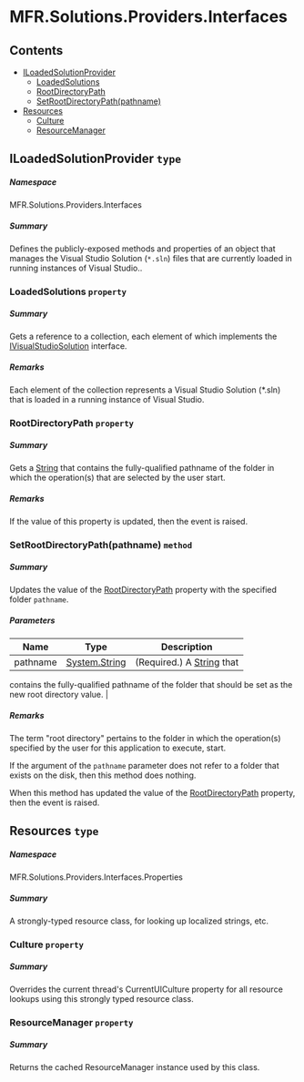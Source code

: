 <a name='assembly'></a>
# MFR.Solutions.Providers.Interfaces

## Contents

- [ILoadedSolutionProvider](#T-MFR-Solutions-Providers-Interfaces-ILoadedSolutionProvider 'MFR.Solutions.Providers.Interfaces.ILoadedSolutionProvider')
  - [LoadedSolutions](#P-MFR-Solutions-Providers-Interfaces-ILoadedSolutionProvider-LoadedSolutions 'MFR.Solutions.Providers.Interfaces.ILoadedSolutionProvider.LoadedSolutions')
  - [RootDirectoryPath](#P-MFR-Solutions-Providers-Interfaces-ILoadedSolutionProvider-RootDirectoryPath 'MFR.Solutions.Providers.Interfaces.ILoadedSolutionProvider.RootDirectoryPath')
  - [SetRootDirectoryPath(pathname)](#M-MFR-Solutions-Providers-Interfaces-ILoadedSolutionProvider-SetRootDirectoryPath-System-String- 'MFR.Solutions.Providers.Interfaces.ILoadedSolutionProvider.SetRootDirectoryPath(System.String)')
- [Resources](#T-MFR-Solutions-Providers-Interfaces-Properties-Resources 'MFR.Solutions.Providers.Interfaces.Properties.Resources')
  - [Culture](#P-MFR-Solutions-Providers-Interfaces-Properties-Resources-Culture 'MFR.Solutions.Providers.Interfaces.Properties.Resources.Culture')
  - [ResourceManager](#P-MFR-Solutions-Providers-Interfaces-Properties-Resources-ResourceManager 'MFR.Solutions.Providers.Interfaces.Properties.Resources.ResourceManager')

<a name='T-MFR-Solutions-Providers-Interfaces-ILoadedSolutionProvider'></a>
## ILoadedSolutionProvider `type`

##### Namespace

MFR.Solutions.Providers.Interfaces

##### Summary

Defines the publicly-exposed methods and properties of an object that manages
the Visual Studio Solution (`*.sln`) files that are currently loaded in
running instances of Visual Studio..

<a name='P-MFR-Solutions-Providers-Interfaces-ILoadedSolutionProvider-LoadedSolutions'></a>
### LoadedSolutions `property`

##### Summary

Gets a reference to a collection, each element of which implements the
[IVisualStudioSolution](#T-xyLOGIX-VisualStudio-Solutions-Interfaces-IVisualStudioSolution 'xyLOGIX.VisualStudio.Solutions.Interfaces.IVisualStudioSolution')
interface.

##### Remarks

Each element of the collection represents a Visual Studio Solution (*.sln) that
is loaded in a running instance of Visual Studio.

<a name='P-MFR-Solutions-Providers-Interfaces-ILoadedSolutionProvider-RootDirectoryPath'></a>
### RootDirectoryPath `property`

##### Summary

Gets a [String](http://msdn.microsoft.com/query/dev14.query?appId=Dev14IDEF1&l=EN-US&k=k:System.String 'System.String') that contains the fully-qualified
pathname of the folder in which the operation(s) that are selected by the user
start.

##### Remarks

If the value of this property is updated, then the
[](#E-MFR-Solutions-Providers-Interfaces-ILoadedSolutionProvider-RootDirectoryPathChanged 'MFR.Solutions.Providers.Interfaces.ILoadedSolutionProvider.RootDirectoryPathChanged')
event is raised.

<a name='M-MFR-Solutions-Providers-Interfaces-ILoadedSolutionProvider-SetRootDirectoryPath-System-String-'></a>
### SetRootDirectoryPath(pathname) `method`

##### Summary

Updates the value of the
[RootDirectoryPath](#P-MFR-Solutions-Providers-Interfaces-ILoadedSolutionProvider-RootDirectoryPath 'MFR.Solutions.Providers.Interfaces.ILoadedSolutionProvider.RootDirectoryPath')
property with the specified folder `pathname`.

##### Parameters

| Name | Type | Description |
| ---- | ---- | ----------- |
| pathname | [System.String](http://msdn.microsoft.com/query/dev14.query?appId=Dev14IDEF1&l=EN-US&k=k:System.String 'System.String') | (Required.) A [String](http://msdn.microsoft.com/query/dev14.query?appId=Dev14IDEF1&l=EN-US&k=k:System.String 'System.String') that
contains the fully-qualified pathname of the folder that should be set as the
new root directory value. |

##### Remarks

The term "root directory" pertains to the folder in which the operation(s)
specified by the user for this application to execute, start.



If the argument of the `pathname` parameter does not refer to
a folder that exists on the disk, then this method does nothing.



When this method has updated the value of the
[RootDirectoryPath](#P-MFR-Solutions-Providers-Interfaces-ILoadedSolutionProvider-RootDirectoryPath 'MFR.Solutions.Providers.Interfaces.ILoadedSolutionProvider.RootDirectoryPath')
property, then the
[](#E-MFR-Solutions-Providers-Interfaces-ILoadedSolutionProvider-RootDirectoryPathChanged 'MFR.Solutions.Providers.Interfaces.ILoadedSolutionProvider.RootDirectoryPathChanged')
event is raised.

<a name='T-MFR-Solutions-Providers-Interfaces-Properties-Resources'></a>
## Resources `type`

##### Namespace

MFR.Solutions.Providers.Interfaces.Properties

##### Summary

A strongly-typed resource class, for looking up localized strings, etc.

<a name='P-MFR-Solutions-Providers-Interfaces-Properties-Resources-Culture'></a>
### Culture `property`

##### Summary

Overrides the current thread's CurrentUICulture property for all
  resource lookups using this strongly typed resource class.

<a name='P-MFR-Solutions-Providers-Interfaces-Properties-Resources-ResourceManager'></a>
### ResourceManager `property`

##### Summary

Returns the cached ResourceManager instance used by this class.
